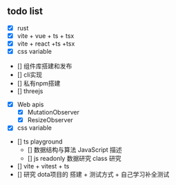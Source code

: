 ## todo list

- [x] rust
- [x] vite + vue + ts + tsx
- [x] vite + react +ts +tsx
- [x] css variable
- [] 组件库搭建和发布
- [] cli实现
- [] 私有npm搭建
- [] threejs 
- [x] Web apis
  - [x] MutationObserver
  - [x] ResizeObserver
- [x] css variable
- [] ts playground
  - [] 数据结构与算法 JavaScript 描述
  - [] js readonly 数据研究 class  研究
- [] vite + vitest + ts 
- [] 研究 dota项目的 搭建 + 测试方式 + 自己学习补全测试